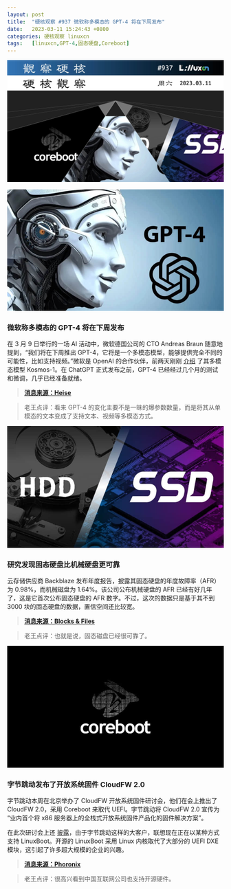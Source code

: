 ```yaml
---
layout: post
title:	"硬核观察 #937 微软称多模态的 GPT-4 将在下周发布"
date:	2023-03-11 15:24:43 +0800 
categories:	硬核观察 linuxcn 
tags:	[linuxcn,GPT-4,固态硬盘,Coreboot]
---
```



![](/Asserts/Images/album/202303/11/152305w3m6c8a888f6799c.jpg)


![](/Asserts/Images/album/202303/11/152317adbqb04e1bih8h91.jpg)


### 微软称多模态的 GPT-4 将在下周发布


在 3 月 9 日举行的一场 AI 活动中，微软德国公司的 CTO Andreas Braun 随意地提到，“我们将在下周推出 GPT-4，它将是一个多模态模型，能够提供完全不同的可能性，比如支持视频。”微软是 OpenAI 的合作伙伴，前两天刚刚 [介绍](/article-15599-1.html) 了其多模态模型 Kosmos-1。在 ChatGPT 正式发布之前，GPT-4 已经经过几个月的测试和微调，几乎已经准备就绪。



> 
> **[消息来源：Heise](https://www.heise.de/news/GPT-4-is-coming-next-week-and-it-will-be-multimodal-says-Microsoft-Germany-7540972.html)**
> 
> 
> 



> 
> 老王点评：看来 GPT-4 的变化主要不是一昧的爆参数数量，而是将其从单模态的文本变成了支持文本、视频等多模态方式。
> 
> 
> 


![](/Asserts/Images/album/202303/11/152327ejdhkjkyk24fc62k.jpg)


### 研究发现固态硬盘比机械硬盘更可靠


云存储供应商 Backblaze 发布年度报告，披露其固态硬盘的年度故障率（AFR）为 0.98%，而机械磁盘为 1.64%。该公司公布机械硬盘的 AFR 已经有好几年了，这是它首次公布固态硬盘的 AFR 数字。不过，这次的数据只是基于其不到 3000 块的固态硬盘的数据，置信空间还比较宽。



> 
> **[消息来源：Blocks & Files](https://blocksandfiles.com/2023/03/10/backblaze-ssd-vs-hdd/)**
> 
> 
> 



> 
> 老王点评：也就是说，固态磁盘已经很可靠了。
> 
> 
> 


![](/Asserts/Images/album/202303/11/152418j215919vassepqef.jpg)


### 字节跳动发布了开放系统固件 CloudFW 2.0


字节跳动本周在北京举办了 CloudFW 开放系统固件研讨会，他们在会上推出了 CloudFW 2.0，采用 Coreboot 来取代 UEFI。字节跳动将 CloudFW 2.0 宣传为 “业内首个将 x86 服务器上的全栈式开放系统固件产品化的固件解决方案”。


在此次研讨会上还 [披露](https://www.phoronix.com/news/Lenovo-LinuxBoot-ByteDance)，由于字节跳动这样的大客户，联想现在正在以某种方式支持 LinuxBoot。开源的 LinuxBoot 采用 Linux 内核取代了大部分的 UEFI DXE 模块，这引起了许多超大规模的企业的兴趣。



> 
> **[消息来源：Phoronix](https://www.phoronix.com/news/Bytedance-CloudFW-Open-Source)**
> 
> 
> 



> 
> 老王点评：很高兴看到中国互联网公司也支持开源硬件。
> 
> 
>
